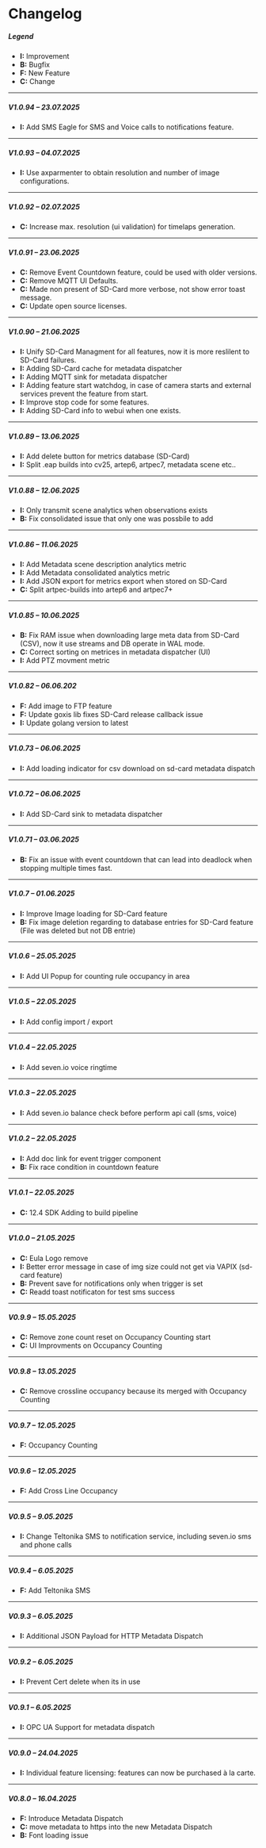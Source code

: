 # Changelog

##### Legend  
- **I:** Improvement  
- **B:** Bugfix 
- **F:** New Feature  
- **C:** Change  

---

##### V1.0.94 – 23.07.2025
- **I:** Add SMS Eagle for SMS and Voice calls to notifications feature.

---

##### V1.0.93 – 04.07.2025
- **I:** Use axparmenter to obtain resolution and number of image configurations.

---

##### V1.0.92 – 02.07.2025
- **C:** Increase max. resolution (ui validation) for timelaps generation.

---

##### V1.0.91 – 23.06.2025
- **C:** Remove Event Countdown feature, could be used with older versions.
- **C:** Remove MQTT UI Defaults.
- **C:** Made non present of SD-Card more verbose, not show error toast message.
- **C:** Update open source licenses.
  
---

##### V1.0.90 – 21.06.2025
- **I:** Unify SD-Card Managment for all features, now it is more reslilent to SD-Card failures.
- **I:** Adding SD-Card cache for metadata dispatcher
- **I:** Adding MQTT sink for metadata dispatcher
- **I:** Adding feature start watchdog, in case of camera starts and external services prevent the feature from start.
- **I:** Improve stop code for some features.
- **I:** Adding SD-Card info to webui when one exists.
  
---

##### V1.0.89 – 13.06.2025
- **I:** Add delete button for metrics database (SD-Card)
- **I:** Split .eap builds into cv25, artep6, artpec7, metadata scene etc..

---

##### V1.0.88 – 12.06.2025
- **I:** Only transmit scene analytics when observations exists
- **B:** Fix consolidated issue that only one was possbile to add
  
---

##### V1.0.86 – 11.06.2025
- **I:** Add Metadata scene description analytics metric
- **I:** Add Metadata consolidated analytics metric
- **I:** Add JSON export for metrics export when stored on SD-Card
- **C:** Split artpec-builds into artep6 and artpec7+
  
---

##### V1.0.85 – 10.06.2025
- **B:** Fix RAM issue when downloading large meta data from SD-Card (CSV), now it use streams and DB operate in WAL mode.
- **C:** Correct sorting on metrices in metadata dispatcher (UI)
- **I:** Add PTZ movment metric
  
---

##### V1.0.82 – 06.06.202
- **F:** Add image to FTP feature
- **F:** Update goxis lib fixes SD-Card release callback issue
- **I:** Update golang version to latest

---

##### V1.0.73 – 06.06.2025
- **I:** Add loading indicator for csv download on sd-card metadata dispatch

---

##### V1.0.72 – 06.06.2025
- **I:** Add SD-Card sink to metadata dispatcher

---

##### V1.0.71 – 03.06.2025
- **B:** Fix an issue with event countdown that can lead into deadlock when stopping multiple times fast.

---

##### V1.0.7 – 01.06.2025
- **I:** Improve Image loading for SD-Card feature
- **B:** Fix image deletion regarding to database entries for SD-Card feature (File was deleted but not DB entrie)

---


##### V1.0.6 – 25.05.2025
- **I:** Add UI Popup for counting rule occupancy in area

---

##### V1.0.5 – 22.05.2025
- **I:** Add config import / export

---

##### V1.0.4 – 22.05.2025
- **I:** Add seven.io voice ringtime

---

##### V1.0.3 – 22.05.2025
- **I:** Add seven.io balance check before perform api call (sms, voice)

---

##### V1.0.2 – 22.05.2025
- **I:** Add doc link for event trigger component
- **B:** Fix race condition in countdown feature

---

##### V1.0.1 – 22.05.2025
- **C:** 12.4 SDK Adding to build pipeline

---

##### V1.0.0 – 21.05.2025
- **C:** Eula Logo remove
- **I:** Better error message in case of img size could not get via VAPIX (sd-card feature)
- **B:** Prevent save for notifications only when trigger is set
- **C:** Readd toast notificaton for test sms success
  
---

##### V0.9.9 – 15.05.2025
- **C:** Remove zone count reset on Occupancy Counting start
- **C:** UI Improvments on Occupancy Counting

---

##### V0.9.8 – 13.05.2025
- **C:** Remove crossline occupancy because its merged with Occupancy Counting

---

##### V0.9.7 – 12.05.2025
- **F:** Occupancy Counting

---

##### V0.9.6 – 12.05.2025
- **F:** Add Cross Line Occupancy

---

##### V0.9.5 – 9.05.2025
- **I:** Change Teltonika SMS to notification service, including seven.io sms and phone calls

---

##### V0.9.4 – 6.05.2025
- **F:** Add Teltonika SMS

---

##### V0.9.3 – 6.05.2025
- **I:** Additional JSON Payload for HTTP Metadata Dispatch

---

##### V0.9.2 – 6.05.2025
- **I:** Prevent Cert delete when its in use

---

##### V0.9.1 – 6.05.2025
- **I:** OPC UA Support for metadata dispatch

---

##### V0.9.0 – 24.04.2025
- **I:** Individual feature licensing: features can now be purchased à la carte.

---

##### V0.8.0 – 16.04.2025
- **F:** Introduce Metadata Dispatch
- **C:** move metadata to https into the new Metadata Dispatch
- **B:** Font loading issue 

